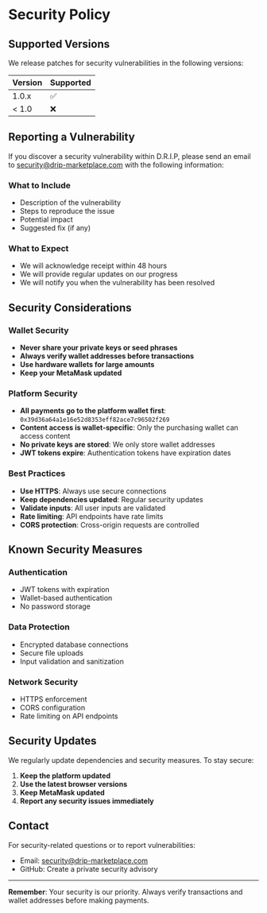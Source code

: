 # Security Policy

## Supported Versions

We release patches for security vulnerabilities in the following versions:

| Version | Supported          |
| ------- | ------------------ |
| 1.0.x   | :white_check_mark: |
| < 1.0   | :x:                |

## Reporting a Vulnerability

If you discover a security vulnerability within D.R.I.P, please send an email to [security@drip-marketplace.com](mailto:security@drip-marketplace.com) with the following information:

### What to Include
- Description of the vulnerability
- Steps to reproduce the issue
- Potential impact
- Suggested fix (if any)

### What to Expect
- We will acknowledge receipt within 48 hours
- We will provide regular updates on our progress
- We will notify you when the vulnerability has been resolved

## Security Considerations

### Wallet Security
- **Never share your private keys or seed phrases**
- **Always verify wallet addresses before transactions**
- **Use hardware wallets for large amounts**
- **Keep your MetaMask updated**

### Platform Security
- **All payments go to the platform wallet first**: `0x39d36a64a1e16e52d8353eff82ace7c96502f269`
- **Content access is wallet-specific**: Only the purchasing wallet can access content
- **No private keys are stored**: We only store wallet addresses
- **JWT tokens expire**: Authentication tokens have expiration dates

### Best Practices
- **Use HTTPS**: Always use secure connections
- **Keep dependencies updated**: Regular security updates
- **Validate inputs**: All user inputs are validated
- **Rate limiting**: API endpoints have rate limits
- **CORS protection**: Cross-origin requests are controlled

## Known Security Measures

### Authentication
- JWT tokens with expiration
- Wallet-based authentication
- No password storage

### Data Protection
- Encrypted database connections
- Secure file uploads
- Input validation and sanitization

### Network Security
- HTTPS enforcement
- CORS configuration
- Rate limiting on API endpoints

## Security Updates

We regularly update dependencies and security measures. To stay secure:

1. **Keep the platform updated**
2. **Use the latest browser versions**
3. **Keep MetaMask updated**
4. **Report any security issues immediately**

## Contact

For security-related questions or to report vulnerabilities:
- Email: [security@drip-marketplace.com](mailto:security@drip-marketplace.com)
- GitHub: Create a private security advisory

---

**Remember**: Your security is our priority. Always verify transactions and wallet addresses before making payments.

